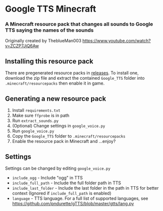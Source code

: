 # Google TTS Minecraft

### A Minecraft resource pack that changes all sounds to Google TTS saying the names of the sounds

Originally created by TheblueMan003 https://www.youtube.com/watch?v=ZCZP7JjQ6Aw

## Installing this resource pack
There are pregenerated resource packs in [releases](https://github.com/stringlapse/Google-TTS-Minecraft/releases). To install one, download the zip file and extract the contained `Google_TTS` folder into `.minecraft/resourcepacks` then enable it in game.

## Generating a new resource pack
1. Install `requirements.txt`
2. Make sure `ffprobe` is in path
3. Run `extract_sounds.py`
4. (Optional) Change settings in `google_voice.py`
5. Run `google_voice.py`
6. Copy the `Google_TTS` folder to `.minecraft/resourcepacks`
7. Enable the resource pack in Minecraft and ...enjoy?

## Settings
Settings can be changed by editing `google_voice.py`
- `include_ogg` - Include "ogg" in TTS
- `include_full_path` - Include the full folder path in TTS
- `include_last_folder` - Include the last folder in the path in TTS for better context (Ignored if `include_full_path` is enabled)
- `language` - TTS language. For a full list of supported languages, see https://github.com/pndurette/gTTS/blob/master/gtts/lang.py
